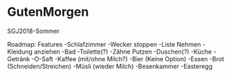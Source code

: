 # GutenMorgen
SGJ2018-Sommer

Roadmap:
Features
	-Schlafzimmer
		-Wecker stoppen
		-Liste Nehmen
		-Kleidung anziehen
	-Bad
		-Toilette(?)
		-Zähne Putzen
		-Duschen(?)
	-Küche
		-Getränk
			-O-Saft
			-Kaffee (mit/ohne Milch?)
			-Bier (Keine Option)
		-Essen
			-Brot (Schneiden/Streichen)
			-Müsli (wieder Milch)
	-Besenkammer
		-Easteregg
